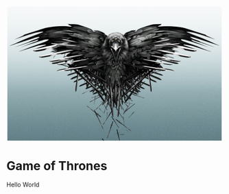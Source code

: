 <div align="center" style="margin-top:10px;">
  <img src="./assets/raven.jpg" width="500px" height="auto"/>
</div>

# Game of Thrones

Hello World
